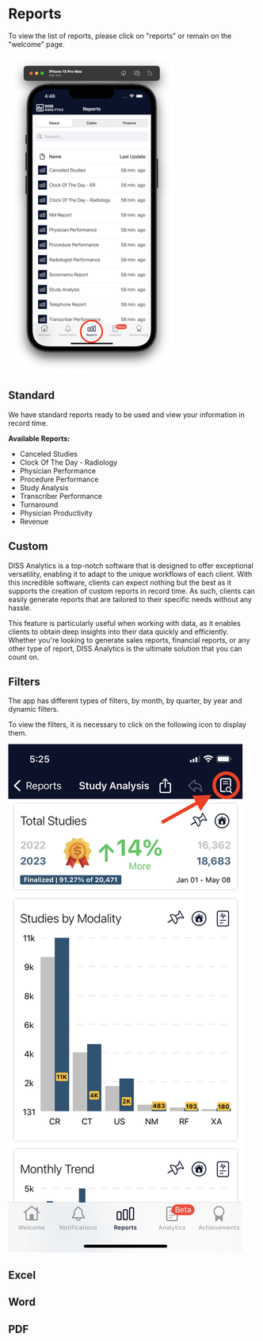 # Reports

To view the list of reports, please click on "reports" or remain on the "welcome" page.

<img src="_media/reports.png" alt="Reports" />

## Standard

We have standard reports ready to be used and view your information in record time.

<strong>Available Reports: </strong>

- Canceled Studies
- Clock Of The Day - Radiology
- Physician Performance
- Procedure Performance
- Study Analysis
- Transcriber Performance
- Turnaround
- Physician Productivity
- Revenue

## Custom

DISS Analytics is a top-notch software that is designed to offer exceptional versatility, enabling it to adapt to the unique workflows of each client. With this incredible software, clients can expect nothing but the best as it supports the creation of custom reports in record time. As such, clients can easily generate reports that are tailored to their specific needs without any hassle.

This feature is particularly useful when working with data, as it enables clients to obtain deep insights into their data quickly and efficiently. Whether you're looking to generate sales reports, financial reports, or any other type of report, DISS Analytics is the ultimate solution that you can count on.

## Filters

The app has different types of filters, by month, by quarter, by year and dynamic filters.

To view the filters, it is necessary to click on the following icon to display them.

<img src= "_media/IMG_8888.PNG" alt="" >

## Excel

## Word

## PDF